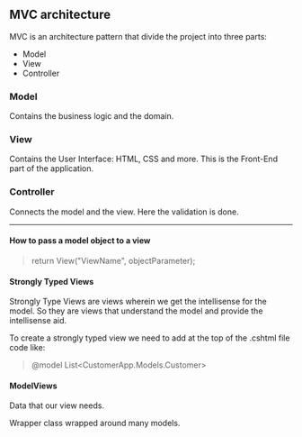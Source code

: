 ﻿## MVC architecture

MVC is an architecture pattern that divide the project into three parts:
- Model
- View
- Controller

### Model

Contains the business logic and the domain.

### View

Contains the User Interface: HTML, CSS and more. This is the Front-End part of the application.

### Controller

Connects the model and the view. Here the validation is done.

---

#### How to pass a model object to a view

> return View("ViewName", objectParameter);

#### Strongly Typed Views

Strongly Type Views are views wherein we get the intellisense for the model.
So they are views that understand the model and provide the intellisense aid.

To create a strongly typed view we need to add at the top of the .cshtml file code like:
> @model List<CustomerApp.Models.Customer>

#### ModelViews

Data that our view needs.

Wrapper class wrapped around many models.